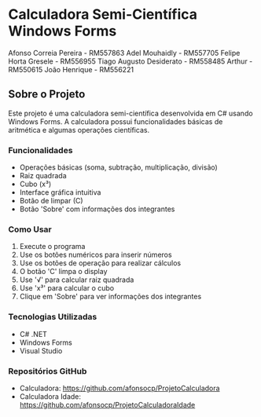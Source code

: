 # Calculadora Semi-Científica Windows Forms

Afonso Correia Pereira - RM557863
Adel Mouhaidly - RM557705
Felipe Horta Gresele - RM556955
Tiago Augusto Desiderato - RM558485
Arthur - RM550615
João Henrique - RM556221

## Sobre o Projeto

Este projeto é uma calculadora semi-científica desenvolvida em C# usando Windows Forms. A calculadora possui funcionalidades básicas de aritmética e algumas operações científicas.

### Funcionalidades

- Operações básicas (soma, subtração, multiplicação, divisão)
- Raiz quadrada
- Cubo (x³)
- Interface gráfica intuitiva
- Botão de limpar (C)
- Botão 'Sobre' com informações dos integrantes

### Como Usar

1. Execute o programa
2. Use os botões numéricos para inserir números
3. Use os botões de operação para realizar cálculos
4. O botão 'C' limpa o display
5. Use '√' para calcular raiz quadrada
6. Use 'x³' para calcular o cubo
7. Clique em 'Sobre' para ver informações dos integrantes

### Tecnologias Utilizadas

- C# .NET
- Windows Forms
- Visual Studio

### Repositórios GitHub
- Calculadora: https://github.com/afonsocp/ProjetoCalculadora
- Calculadora Idade: https://github.com/afonsocp/ProjetoCalculadoraIdade
